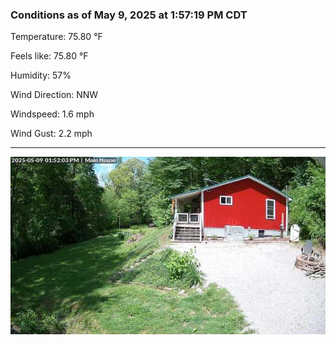### Conditions as of May 9, 2025 at 1:57:19 PM CDT 

Temperature: 75.80 &deg;F

Feels like: 75.80 &deg;F

Humidity: 57%

Wind Direction: NNW

Windspeed: 1.6 mph

Wind Gust: 2.2 mph

---

<img src="./images/latest.jpeg"/>

